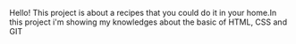 Hello! This project is about a recipes that you could do it in your home.In this project i'm showing my knowledges about the basic of HTML, CSS and GIT   